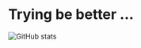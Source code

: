 # Trying be better ...
![GitHub stats](https://github-readme-stats.vercel.app/api?username=matinxht)
